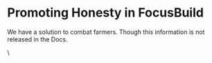 # Promoting Honesty in FocusBuild

We have a solution to combat farmers. Though this information is not released in the Docs.

\
